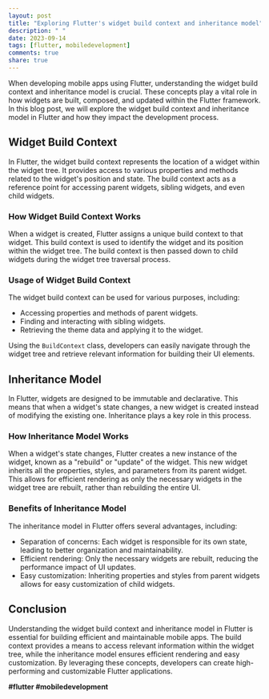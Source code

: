 ```yaml
---
layout: post
title: "Exploring Flutter's widget build context and inheritance model"
description: " "
date: 2023-09-14
tags: [flutter, mobiledevelopment]
comments: true
share: true
---
```


When developing mobile apps using Flutter, understanding the widget build context and inheritance model is crucial. These concepts play a vital role in how widgets are built, composed, and updated within the Flutter framework. In this blog post, we will explore the widget build context and inheritance model in Flutter and how they impact the development process.

## Widget Build Context

In Flutter, the widget build context represents the location of a widget within the widget tree. It provides access to various properties and methods related to the widget's position and state. The build context acts as a reference point for accessing parent widgets, sibling widgets, and even child widgets.

### How Widget Build Context Works

When a widget is created, Flutter assigns a unique build context to that widget. This build context is used to identify the widget and its position within the widget tree. The build context is then passed down to child widgets during the widget tree traversal process. 

### Usage of Widget Build Context

The widget build context can be used for various purposes, including:

- Accessing properties and methods of parent widgets.
- Finding and interacting with sibling widgets.
- Retrieving the theme data and applying it to the widget.

Using the `BuildContext` class, developers can easily navigate through the widget tree and retrieve relevant information for building their UI elements.

## Inheritance Model

In Flutter, widgets are designed to be immutable and declarative. This means that when a widget's state changes, a new widget is created instead of modifying the existing one. Inheritance plays a key role in this process.

### How Inheritance Model Works

When a widget's state changes, Flutter creates a new instance of the widget, known as a "rebuild" or "update" of the widget. This new widget inherits all the properties, styles, and parameters from its parent widget. This allows for efficient rendering as only the necessary widgets in the widget tree are rebuilt, rather than rebuilding the entire UI.

### Benefits of Inheritance Model

The inheritance model in Flutter offers several advantages, including:

- Separation of concerns: Each widget is responsible for its own state, leading to better organization and maintainability.
- Efficient rendering: Only the necessary widgets are rebuilt, reducing the performance impact of UI updates.
- Easy customization: Inheriting properties and styles from parent widgets allows for easy customization of child widgets.

## Conclusion

Understanding the widget build context and inheritance model in Flutter is essential for building efficient and maintainable mobile apps. The build context provides a means to access relevant information within the widget tree, while the inheritance model ensures efficient rendering and easy customization. By leveraging these concepts, developers can create high-performing and customizable Flutter applications.

**#flutter #mobiledevelopment**